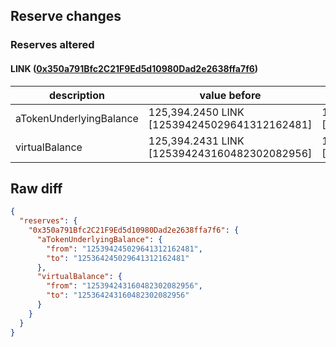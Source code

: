 ## Reserve changes

### Reserves altered

#### LINK ([0x350a791Bfc2C21F9Ed5d10980Dad2e2638ffa7f6](https://optimistic.etherscan.io/address/0x350a791Bfc2C21F9Ed5d10980Dad2e2638ffa7f6))

| description | value before | value after |
| --- | --- | --- |
| aTokenUnderlyingBalance | 125,394.2450 LINK [125394245029641312162481] | 125,364.2450 LINK [125364245029641312162481] |
| virtualBalance | 125,394.2431 LINK [125394243160482302082956] | 125,364.2431 LINK [125364243160482302082956] |


## Raw diff

```json
{
  "reserves": {
    "0x350a791Bfc2C21F9Ed5d10980Dad2e2638ffa7f6": {
      "aTokenUnderlyingBalance": {
        "from": "125394245029641312162481",
        "to": "125364245029641312162481"
      },
      "virtualBalance": {
        "from": "125394243160482302082956",
        "to": "125364243160482302082956"
      }
    }
  }
}
```